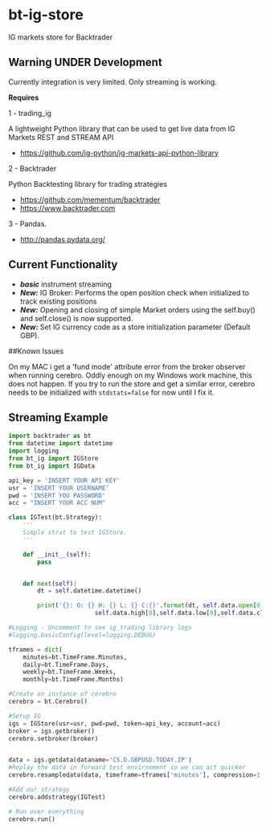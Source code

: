 # bt-ig-store

IG markets store for Backtrader

## Warning UNDER Development
Currently integration is very limited. Only streaming is working.  

__Requires__

1 - trading_ig

A lightweight Python library that can be used to get live data from IG Markets REST and STREAM API

- https://github.com/ig-python/ig-markets-api-python-library

2 - Backtrader

Python Backtesting library for trading strategies
- https://github.com/mementum/backtrader
- https://www.backtrader.com

3 - Pandas.

- http://pandas.pydata.org/


## Current Functionality

- __*basic*__ instrument streaming
- __*New:*__ IG Broker: Performs the open position check when initialized to track existing positions
- __*New:*__ Opening and closing of simple Market orders using the self.buy() and self.close() is now supported.
- __*New:*__ Set IG currency code as a store initialization parameter (Default GBP).

##Known Issues

On my MAC i get a 'fund mode' attribute error from the broker observer when running cerebro.
Oddly enough on my Windows work machine, this does not happen. If you try to run the store
and get a similar error, cerebro needs to be initialized with `stdstats=false` for now until I fix it.

## Streaming Example

```python
import backtrader as bt
from datetime import datetime
import logging
from bt_ig import IGStore
from bt_ig import IGData

api_key = 'INSERT YOUR API KEY'
usr = 'INSERT YOUR USERNAME'
pwd = 'INSERT YOU PASSWORD'
acc = "INSERT YOUR ACC NUM"

class IGTest(bt.Strategy):
    '''
    Simple strat to test IGStore.
    '''

    def __init__(self):
        pass


    def next(self):
        dt = self.datetime.datetime()

        print('{}: O: {} H: {} L: {} C:{}'.format(dt, self.data.open[0],
                        self.data.high[0],self.data.low[0],self.data.close[0]))

#Logging - Uncomment to see ig_trading library logs
#logging.basicConfig(level=logging.DEBUG)

tframes = dict(
    minutes=bt.TimeFrame.Minutes,
    daily=bt.TimeFrame.Days,
    weekly=bt.TimeFrame.Weeks,
    monthly=bt.TimeFrame.Months)

#Create an instance of cerebro
cerebro = bt.Cerebro()

#Setup IG
igs = IGStore(usr=usr, pwd=pwd, token=api_key, account=acc)
broker = igs.getbroker()
cerebro.setbroker(broker)


data = igs.getdata(dataname='CS.D.GBPUSD.TODAY.IP')
#Replay the data in forward test envirnoment so we can act quicker
cerebro.resampledata(data, timeframe=tframes['minutes'], compression=1, name='GBP_USD')

#Add our strategy
cerebro.addstrategy(IGTest)

# Run over everything
cerebro.run()
```
